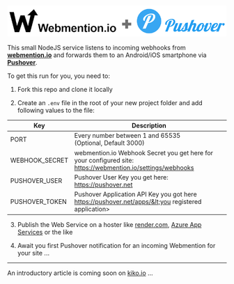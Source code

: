 ![alt text](logos.png)

This small NodeJS service listens to incoming webhooks from **[webmention.io](https://webmention.io/)** and forwards them to an Android/iOS smartphone via **[Pushover](https://pushover.net/)**.

To get this run for you, you need to:

1. Fork this repo and clone it locally

2. Create an `.env` file in the root of your new project folder and add following values to the file:

| Key | Description |
| --- | ----------- |
| PORT | Every number between 1 and 65535<br>(Optional, Default 3000)  |
| WEBHOOK_SECRET | webmention.io Webhook Secret you get here for your configured site:<br>https://webmention.io/settings/webhooks |
| PUSHOVER_USER | Pushover User Key you get here:<br> https://pushover.net |
| PUSHOVER_TOKEN | Pushover Application API Key you got here<br>https://pushover.net/apps/&lt;you registered application&gt; |

3. Publish the Web Service on a hoster like [render.com](https://render.com/), [Azure App Services](https://azure.microsoft.com/services/app-service/) or the like

4. Await you first Pushover notification for an incoming Webmention for your site ...

---

An introductory article is coming soon on [kiko.io](https://kiko.io) ...
